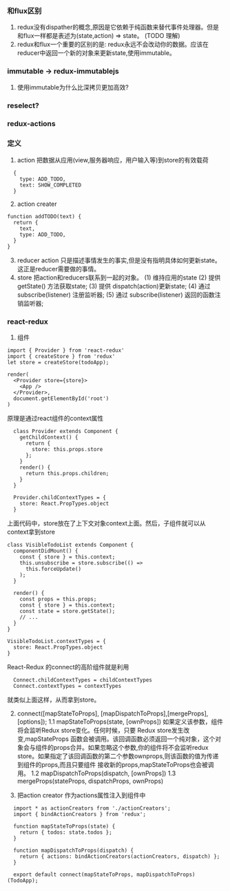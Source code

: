 ### 和flux区别
1. redux没有dispather的概念,原因是它依赖于纯函数来替代事件处理器。但是和flux一样都是表述为(state,action) => state。 (TODO 理解)
2. redux和flux一个重要的区别的是: redux永远不会改动你的数据。应该在reducer中返回一个新的对象来更新state,使用immutable。

### immutable -> redux-immutablejs
1. 使用immutable为什么比深拷贝更加高效?


### reselect?


### redux-actions


### 定义
1. action 把数据从应用(view,服务器响应，用户输入等)到store的有效载荷
```
  {
    type: ADD_TODO,
    text: SHOW_COMPLETED
  }
```
2. action creater
```
function addTODO(text) {
  return {
    text,
    type: ADD_TODO,
  }
}
```
3. reducer
  action 只是描述事情发生的事实,但是没有指明具体如何更新state。这正是reducer需要做的事情。
4. store 把action和reducers联系到一起的对象。
  (1) 维持应用的state
  (2) 提供 getState() 方法获取state;
  (3) 提供 dispatch(action)更新state;
  (4) 通过 subscribe(listener) 注册监听器;
  (5) 通过 subscribe(listener) 返回的函数注销监听器;

### react-redux
1. <Provider>组件
```
import { Provider } from 'react-redux'
import { createStore } from 'redux'
let store = createStore(todoApp);

render(
  <Provider store={store}>
    <App />
  </Provider>,
  document.getElementById('root')
)
```
原理是通过react组件的context属性
```
  class Provider extends Component {
    getChildContext() {
      return {
        store: this.props.store
      };
    }
    render() {
      return this.props.children;
    }
  }

  Provider.childContextTypes = {
    store: React.PropTypes.object
  }
```

上面代码中，store放在了上下文对象context上面。然后，子组件就可以从context拿到store

```
class VisibleTodoList extends Component {
  componentDidMount() {
    const { store } = this.context;
    this.unsubscribe = store.subscribe(() =>
      this.forceUpdate()
    );
  }

  render() {
    const props = this.props;
    const { store } = this.context;
    const state = store.getState();
    // ...
  }
}

VisibleTodoList.contextTypes = {
  store: React.PropTypes.object
}
```
React-Redux 的connect的高阶组件就是利用 
```
  Connect.childContextTypes = childContextTypes
  Connect.contextTypes = contextTypes
```
就类似上面这样，从而拿到store。

2. connect([mapStateToProps], [mapDispatchToProps],[mergeProps], [options]);
  1.1 mapStateToProps(state, [ownProps])
    如果定义该参数，组件将会监听Redux store变化。任何时候，只要 Redux store发生改变,mapStateProps 函数会被调用。该回调函数必须返回一个纯对象，这个对象会与组件的props合并。如果忽略这个参数,你的组件将不会监听redux store。如果指定了该回调函数的第二个参数ownprops,则该函数的值为传递到组件的props,而且只要组件 接收新的props,mapStateToProps也会被调用。
  1.2 mapDispatchToProps(dispatch, [ownProps])
  1.3 mergeProps(stateProps, dispatchProps, ownProps)

3.  把action creator 作为actions属性注入到组件中
```
  import * as actionCreators from './actionCreators';
  import { bindActionCreators } from 'redux';

  function mapStateToProps(state) {
    return { todos: state.todos };
  }

  function mapDispatchToProps(dispatch) {
    return { actions: bindActionCreators(actionCreators, dispatch) };
  }

  export default connect(mapStateToProps, mapDispatchToProps)(TodoApp);
```

